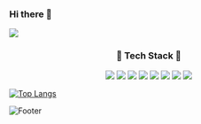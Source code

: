 ### Hi there 👋

<!--
**hyunjin0915/hyunjin0915** is a ✨ _special_ ✨ repository because its `README.md` (this file) appears on your GitHub profile.

Here are some ideas to get you started:

- 🔭 I’m currently working on ...
- 🌱 I’m currently learning ...
- 👯 I’m looking to collaborate on ...
- 🤔 I’m looking for help with ...
- 💬 Ask me about ...
- 📫 How to reach me: ...
- 😄 Pronouns: ...
- ⚡ Fun fact: ...
-->

<img src="https://capsule-render.vercel.app/api?type=wave&color=auto&height=200&section=header&text=:stuck_out_tongue_winking_eye:Hi There:stuck_out_tongue_winking_eye:&fontSize=50&animation=twinkling" />

<div align=center>
  <h3>🥐 Tech Stack 🥐</h3>
</div>
<div align="center">
	<img src="https://img.shields.io/badge/Unity-FFFFFF?style=flat&logo=Unity&logoColor=white" />
	<img src="https://img.shields.io/badge/cplusplus-00599C?style=flat&logo=cplusplus&logoColor=white" />
	<img src="https://img.shields.io/badge/c%23-%23239120?style=flat&logo=c%23&logoColor=white" />
	<img src="https://img.shields.io/badge/visualstudio-5C2D91?style=flat&logo=visualstudio&logoColor=white" />
	<img src="https://img.shields.io/badge/javascript-F7DF1E?style=flat&logo=javascript&logoColor=white" />
	<img src="https://img.shields.io/badge/mysql-4479A1?style=flat&logo=mysql&logoColor=white" />
	<img src="https://img.shields.io/badge/github-181717?style=flat&logo=github&logoColor=white" />
	<img src="https://img.shields.io/badge/Android%20Studio-3DDC84?style=flat&logo=Android%20Studio&logoColor=white" />
	

</div>


[![Top Langs](https://github-readme-stats.vercel.app/api/top-langs/?username=hyunjin0915)](https://github.com/anuraghazra/github-readme-stats)

![Footer](https://capsule-render.vercel.app/api?type=waving&color=auto&height=200&section=footer)
